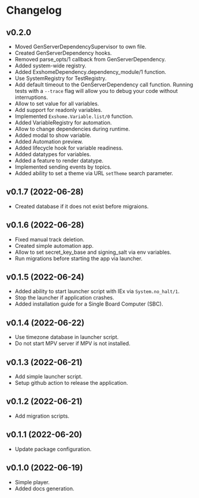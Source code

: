 # Changelog

## v0.2.0
  * Moved GenServerDependencySupervisor to own file.
  * Created GenServerDependency hooks.
  * Removed parse_opts/1 callback from GenServerDependency.
  * Added system-wide registry.
  * Added ExshomeDependency.dependency_module/1 function.
  * Use SystemRegistry for TestRegistry.
  * Add default timeout to the GenServerDependency call function. Running tests with a `--trace` flag will allow you to debug your code without interruptions.
  * Allow to set value for all variables.
  * Add support for readonly variables.
  * Implemented `Exshome.Variable.list/0` function.
  * Added VariableRegistry for automation.
  * Allow to change dependencies during runtime.
  * Added modal to show variable.
  * Added Automation preview.
  * Added lifecycle hook for variable readiness.
  * Added datatypes for variables.
  * Added a feature to render datatype.
  * Implemented sending events by topics.
  * Added ability to set a theme via URL `setTheme` search parameter.

## v0.1.7 (2022-06-28)
  * Created database if it does not exist before migraions.

## v0.1.6 (2022-06-28)
  * Fixed manual track deletion.
  * Created simple automation app.
  * Allow to set secret_key_base and signing_salt via env variables.
  * Run migrations before starting the app via launcher.

## v0.1.5 (2022-06-24)
  * Added ability to start launcher script with IEx via `System.no_halt/1`.
  * Stop the launcher if application crashes.
  * Added installation guide for a Single Board Computer (SBC).

## v0.1.4 (2022-06-22)
  * Use timezone database in launcher script.
  * Do not start MPV server if MPV is not installed.

## v0.1.3 (2022-06-21)
  * Add simple launcher script.
  * Setup github action to release the application.

## v0.1.2 (2022-06-21)
  * Add migration scripts.

## v0.1.1 (2022-06-20)
  * Update package configuration.

## v0.1.0 (2022-06-19)
  * Simple player.
  * Added docs generation.
